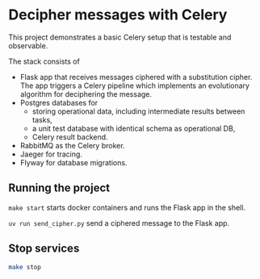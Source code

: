 # Decipher messages with Celery

This project demonstrates a basic Celery setup that is testable and 
observable.

The stack consists of 

- Flask app that receives messages ciphered with a substitution cipher.
  The app triggers a Celery pipeline which implements an evolutionary algorithm for
  deciphering the message.
- Postgres databases for 
  * storing operational data, including intermediate results between tasks,
  * a unit test database with identical schema as operational DB,
  * Celery result backend.
- RabbitMQ as the Celery broker.
- Jaeger for tracing.
- Flyway for database migrations.

## Running the project

`make start` starts docker containers and runs the Flask app in the shell.

`uv run send_cipher.py` send a ciphered message to the Flask app.

## Stop services

```bash
make stop
```
